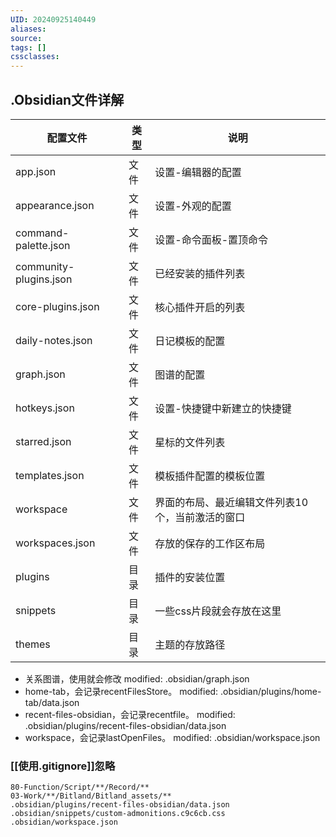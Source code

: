 ```yaml
---
UID: 20240925140449
aliases: 
source: 
tags: []
cssclasses:
---
```

## .Obsidian文件详解

| 配置文件                   | 类型  | 说明                        |
| ---------------------- | --- | ------------------------- |
| app.json               | 文件  | 设置-编辑器的配置                 |
| appearance.json        | 文件  | 设置-外观的配置                  |
| command-palette.json   | 文件  | 设置-命令面板-置顶命令              |
| community-plugins.json | 文件  | 已经安装的插件列表                 |
| core-plugins.json      | 文件  | 核心插件开启的列表                 |
| daily-notes.json       | 文件  | 日记模板的配置                   |
| graph.json             | 文件  | 图谱的配置                     |
| hotkeys.json           | 文件  | 设置-快捷键中新建立的快捷键            |
| starred.json           | 文件  | 星标的文件列表                   |
| templates.json         | 文件  | 模板插件配置的模板位置               |
| workspace              | 文件  | 界面的布局、最近编辑文件列表10个，当前激活的窗口 |
| workspaces.json        | 文件  | 存放的保存的工作区布局               |
| plugins                | 目录  | 插件的安装位置                   |
| snippets               | 目录  | 一些css片段就会存放在这里            |
| themes                 | 目录  | 主题的存放路径                   |

- 关系图谱，使用就会修改
	modified:   .obsidian/graph.json
- home-tab，会记录recentFilesStore。
modified:   .obsidian/plugins/home-tab/data.json
- recent-files-obsidian，会记录recentfile。
modified:   .obsidian/plugins/recent-files-obsidian/data.json
- workspace，会记录lastOpenFiles。
modified:   .obsidian/workspace.json


### [[使用.gitignore]]忽略
```
80-Function/Script/**/Record/**
03-Work/**/Bitland/Bitland_assets/**
.obsidian/plugins/recent-files-obsidian/data.json
.obsidian/snippets/custom-admonitions.c9c6cb.css
.obsidian/workspace.json
```